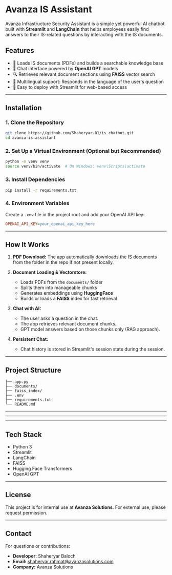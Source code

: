 # Avanza IS Assistant

Avanza Infrastructure Security Assistant is a simple yet powerful AI chatbot built with **Streamlit** and **LangChain** that helps employees easily find answers to their IS-related questions by interacting with the IS documents.

## Features

* 📄 Loads IS documents (PDFs) and builds a searchable knowledge base
* 🤖 Chat interface powered by **OpenAI GPT** models
* 🔍 Retrieves relevant document sections using **FAISS** vector search
* 🔎 Multilingual support: Responds in the language of the user's question
* 📱 Easy to deploy with Streamlit for web-based access

---

## Installation

### 1. Clone the Repository

```bash
git clone https://github.com/Shaheryar-01/is_chatbot.git
cd avanza-is-assistant
```

### 2. Set Up a Virtual Environment (Optional but Recommended)

```bash
python -m venv venv
source venv/bin/activate  # On Windows: venv\Scripts\activate
```

### 3. Install Dependencies

```bash
pip install -r requirements.txt
```

### 4. Environment Variables

Create a `.env` file in the project root and add your OpenAI API key:

```ini
OPENAI_API_KEY=your_openai_api_key_here
```

---

## How It Works

1. **PDF Download:** The app automatically downloads the IS documents from the folder in the repo if not present locally.

2. **Document Loading & Vectorstore:**

   * Loads PDFs from the `documents/` folder
   * Splits them into manageable chunks
   * Generates embeddings using **HuggingFace**
   * Builds or loads a **FAISS** index for fast retrieval

3. **Chat with AI:**

   * The user asks a question in the chat.
   * The app retrieves relevant document chunks.
   * GPT model answers based on those chunks only (RAG approach).

4. **Persistent Chat:**

   * Chat history is stored in Streamlit's session state during the session.

---

## Project Structure

```
├── app.py
├── documents/
├── faiss_index/
├── .env
├── requirements.txt
└── README.md
```

---

---

---

## Tech Stack

* Python 3
* Streamlit
* LangChain
* FAISS
* Hugging Face Transformers
* OpenAI GPT

---

## License

This project is for internal use at **Avanza Solutions**. For external use, please request permission.

---

## Contact

For questions or contributions:

* **Developer:** Shaheryar Baloch
* **Email:** [shaheryar.rahmat@avanzasolutions.com](mailto:shaheryar.rahmat@avanzasolutions.com)
* **Company:** Avanza Solutions
